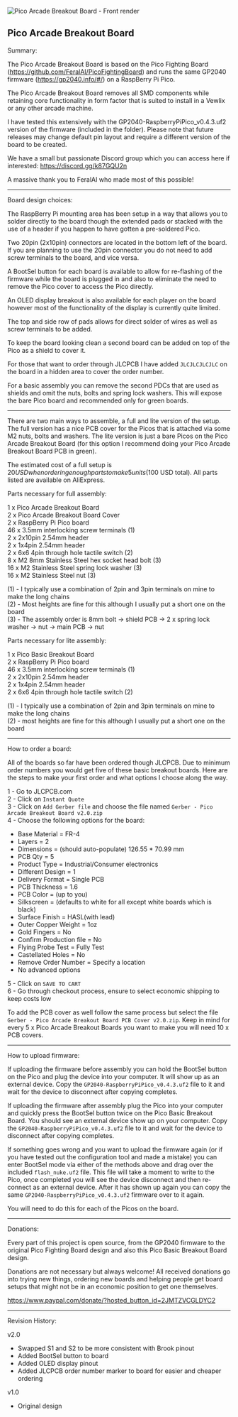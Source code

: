 ![Pico Arcade Breakout Board - Front render](https://user-images.githubusercontent.com/32771064/172406353-c0bfd96a-cbc3-417b-9a7e-4387ac7d4c01.png)

Pico Arcade Breakout Board
---

Summary:

The Pico Arcade Breakout Board is based on the Pico Fighting Board (https://github.com/FeralAI/PicoFightingBoard) and runs the same GP2040 firmware (https://gp2040.info/#/) on a RaspBerry Pi Pico.

The Pico Arcade Breakout Board removes all SMD components while retaining core functionality in form factor that is suited to install in a Vewlix or any other arcade machine.  

I have tested this extensively with the GP2040-RaspberryPiPico_v0.4.3.uf2 version of the firmware (included in the folder).  Please note that future releases may change default pin layout and require a different version of the board to be created.

We have a small but passionate Discord group which you can access here if interested: https://discord.gg/k87GQU2n

A massive thank you to FeralAI who made most of this possible!


---

Board design choices:

The RaspBerry Pi mounting area has been setup in a way that allows you to solder directly to the board though the extended pads or stacked with the use of a header if you happen to have gotten a pre-soldered Pico.  

Two 20pin (2x10pin) connectors are located in the bottom left of the board.  If you are planning to use the 20pin connector you do not need to add screw terminals to the board, and vice versa.  

A BootSel button for each board is available to allow for re-flashing of the firmware while the board is plugged in and also to eliminate the need to remove the Pico cover to access the Pico directly.  

An OLED display breakout is also available for each player on the board however most of the functionality of the display is currently quite limited.  

The top and side row of pads allows for direct solder of wires as well as screw terminals to be added.  

To keep the board looking clean a second board can be added on top of the Pico as a shield to cover it.  

For those that want to order through JLCPCB I have added `JLCJLCJLCJLC` on the board in a hidden area to cover the order number.

For a basic assembly you can remove the second PDCs that are used as shields and omit the nuts, bolts and spring lock washers.  This will expose the bare Pico board and recommended only for green boards.


---

There are two main ways to assemble, a full and lite version of the setup.  The full version has a nice PCB cover for the Picos that is attached via some M2 nuts, bolts and washers.  The lite version is just a bare Picos on the Pico Arcade Breakout Board (for this option I recommend doing your Pico Arcade Breakout Board PCB in green).  

The estimated cost of a full setup is $20 USD when ordering enough parts to make 5 units ($100 USD total).  All parts listed are available on AliExpress.


Parts necessary for full assembly:

1 x Pico Arcade Breakout Board<br/>
2 x Pico Arcade Breakout Board Cover<br/>
2 x RaspBerry Pi Pico board<br/>
46 x 3.5mm interlocking screw terminals (1)<br/>
2 x 2x10pin 2.54mm header<br/>
2 x 1x4pin 2.54mm header<br/>
2 x 6x6 4pin through hole tactile switch (2)<br/>
8 x M2 8mm Stainless Steel hex socket head bolt (3)<br/>
16 x M2 Stainless Steel spring lock washer (3)<br/>
16 x M2 Stainless Steel nut (3)<br/>

(1) - I typically use a combination of 2pin and 3pin terminals on mine to make the long chains<br/>
(2) - Most heights are fine for this although I usually put a short one on the board<br/>
(3) - The assembly order is 8mm bolt -> shield PCB -> 2 x spring lock washer -> nut -> main PCB -> nut<br/>


Parts necessary for lite assembly:

1 x Pico Basic Breakout Board<br/>
2 x RaspBerry Pi Pico board<br/>
46 x 3.5mm interlocking screw terminals (1)<br/>
2 x 2x10pin 2.54mm header<br/>
2 x 1x4pin 2.54mm header<br/>
2 x 6x6 4pin through hole tactile switch (2)<br/>

(1) - I typically use a combination of 2pin and 3pin terminals on mine to make the long chains<br/>
(2) - most heights are fine for this although I usually put a short one on the board<br/>


---

How to order a board:

All of the boards so far have been ordered though JLCPCB.  Due to minimum order numbers you would get five of these basic breakout boards.  Here are the steps to make your first order and what options I choose along the way.

1 - Go to JLCPCB.com<br/>
2 - Click on `Instant Quote`<br/>
3 - Click on `Add Gerber file` and choose the file named `Gerber - Pico Arcade Breakout Board v2.0.zip`<br/>
4 - Choose the following options for the board:<br/>
- Base Material = FR-4<br/>
- Layers = 2<br/>
- Dimensions = (should auto-populate) 126.55 * 70.99 mm<br/>
- PCB Qty = 5<br/>
- Product Type = Industrial/Consumer electronics<br/>
- Different Design = 1<br/>
- Delivery Format = Single PCB<br/>
- PCB Thickness = 1.6<br/>
- PCB Color = (up to you)<br/>
- Silkscreen = (defaults to white for all except white boards which is black)<br/>
- Surface Finish = HASL(with lead)<br/>
- Outer Copper Weight = 1oz<br/>
- Gold Fingers = No<br/>
- Confirm Production file = No<br/>
- Flying Probe Test = Fully Test<br/>
-  Castellated Holes = No<br/>
- Remove Order Number = Specify a location<br/>
- No advanced options<br/>

5 - Click on `SAVE TO CART`<br/>
6 - Go through checkout process, ensure to select economic shipping to keep costs low

To add the PCB cover as well follow the same process but select the file `Gerber - Pico Arcade Breakout Board PCB Cover v2.0.zip`. Keep in mind for every 5 x Pico Arcade Breakout Boards you want to make you will need 10 x PCB covers.
     

---

How to upload firmware:

If uploading the firmware before assembly you can hold the BootSel button on the Pico and plug the device into your computer.  It will show up as an external device.  Copy the `GP2040-RaspberryPiPico_v0.4.3.uf2` file to it and wait for the device to disconnect after copying completes.  

If uploading the firmware after assembly plug the Pico into your computer and quickly press the BootSel button twice on the Pico Basic Breakout Board.  You should see an external device show up on your computer.  Copy the `GP2040-RaspberryPiPico_v0.4.3.uf2` file to it and wait for the device to disconnect after copying completes.  

If something goes wrong and you want to upload the firmware again (or if you have tested out the configuration tool and made a mistake) you can enter BootSel mode via either of the methods above and drag over the included `flash_nuke.uf2` file.  This file will take a moment to write to the Pico, once completed you will see the device disconnect and then re-connect as an external device.  After it has shown up again you can copy the same `GP2040-RaspberryPiPico_v0.4.3.uf2` firmware over to it again.

You will need to do this for each of the Picos on the board.


---

Donations:

Every part of this project is open source, from the GP2040 firmware to the original Pico Fighting Board design and also this Pico Basic Breakout Board design.  

Donations are not necessary but always welcome!  All received donations go into trying new things, ordering new boards and helping people get board setups that might not be in an economic position to get one themselves.

https://www.paypal.com/donate/?hosted_button_id=2JMTZVCGLDYC2


---

Revision History:

v2.0
- Swapped S1 and S2 to be more consistent with Brook pinout
- Added BootSel button to board
- Added OLED display pinout
- Added JLCPCB order number marker to board for easier and cheaper ordering

v1.0
- Original design
